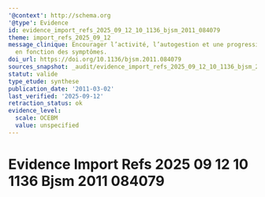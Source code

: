 ```yaml
---
'@context': http://schema.org
'@type': Evidence
id: evidence_import_refs_2025_09_12_10_1136_bjsm_2011_084079
theme: import_refs_2025_09_12
message_clinique: Encourager l’activité, l’autogestion et une progression graduée
  en fonction des symptômes.
doi_url: https://doi.org/10.1136/bjsm.2011.084079
sources_snapshot: _audit/evidence_import_refs_2025_09_12_10_1136_bjsm_2011_084079.json
statut: valide
type_etude: synthese
publication_date: '2011-03-02'
last_verified: '2025-09-12'
retraction_status: ok
evidence_level:
  scale: OCEBM
  value: unspecified
---
```

# Evidence Import Refs 2025 09 12 10 1136 Bjsm 2011 084079

